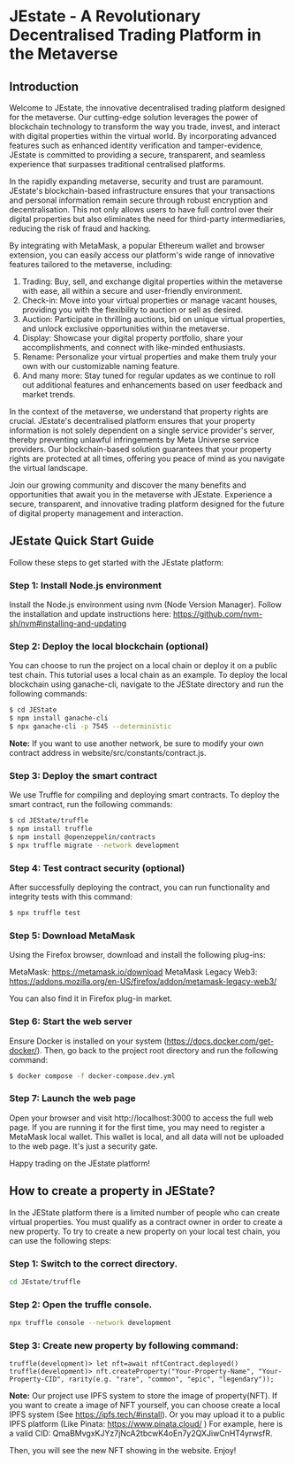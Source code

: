# JEstate - A Revolutionary Decentralised Trading Platform in the Metaverse

## Introduction

Welcome to JEstate, the innovative decentralised trading platform designed for the metaverse. Our cutting-edge solution leverages the power of blockchain technology to transform the way you trade, invest, and interact with digital properties within the virtual world. By incorporating advanced features such as enhanced identity verification and tamper-evidence, JEstate is committed to providing a secure, transparent, and seamless experience that surpasses traditional centralised platforms.

In the rapidly expanding metaverse, security and trust are paramount. JEstate's blockchain-based infrastructure ensures that your transactions and personal information remain secure through robust encryption and decentralisation. This not only allows users to have full control over their digital properties but also eliminates the need for third-party intermediaries, reducing the risk of fraud and hacking.

By integrating with MetaMask, a popular Ethereum wallet and browser extension, you can easily access our platform's wide range of innovative features tailored to the metaverse, including:

1. Trading: Buy, sell, and exchange digital properties within the metaverse with ease, all within a secure and user-friendly environment.
2. Check-in: Move into your virtual properties or manage vacant houses, providing you with the flexibility to auction or sell as desired.
3. Auction: Participate in thrilling auctions, bid on unique virtual properties, and unlock exclusive opportunities within the metaverse.
4. Display: Showcase your digital property portfolio, share your accomplishments, and connect with like-minded enthusiasts.
5. Rename: Personalize your virtual properties and make them truly your own with our customizable naming feature.
6. And many more: Stay tuned for regular updates as we continue to roll out additional features and enhancements based on user feedback and market trends.

In the context of the metaverse, we understand that property rights are crucial. JEstate's decentralised platform ensures that your property information is not solely dependent on a single service provider's server, thereby preventing unlawful infringements by Meta Universe service providers. Our blockchain-based solution guarantees that your property rights are protected at all times, offering you peace of mind as you navigate the virtual landscape.

Join our growing community and discover the many benefits and opportunities that await you in the metaverse with JEstate. Experience a secure, transparent, and innovative trading platform designed for the future of digital property management and interaction.



## JEstate Quick Start Guide

Follow these steps to get started with the JEstate platform:

### Step 1: Install Node.js environment

Install the Node.js environment using nvm (Node Version Manager). Follow the installation and update instructions here:
https://github.com/nvm-sh/nvm#installing-and-updating

### Step 2: Deploy the local blockchain (optional)

You can choose to run the project on a local chain or deploy it on a public test chain. This tutorial uses a local chain as an example. To deploy the local blockchain using ganache-cli, navigate to the JEState directory and run the following commands:

```bash
$ cd JEState
$ npm install ganache-cli
$ npx ganache-cli -p 7545 --deterministic
```

**Note:** If you want to use another network, be sure to modify your own contract address in website/src/constants/contract.js.

### Step 3: Deploy the smart contract
We use Truffle for compiling and deploying smart contracts. To deploy the smart contract, run the following commands:
```bash
$ cd JEState/truffle
$ npm install truffle
$ npm install @openzeppelin/contracts
$ npx truffle migrate --network development
```

### Step 4: Test contract security (optional)
After successfully deploying the contract, you can run functionality and integrity tests with this command:
```bash
$ npx truffle test
```

### Step 5: Download MetaMask
Using the Firefox browser, download and install the following plug-ins:

MetaMask: https://metamask.io/download
MetaMask Legacy Web3: https://addons.mozilla.org/en-US/firefox/addon/metamask-legacy-web3/

You can also find it in Firefox plug-in market.

### Step 6: Start the web server
Ensure Docker is installed on your system (https://docs.docker.com/get-docker/). Then, go back to the project root directory and run the following command:
```bash
$ docker compose -f docker-compose.dev.yml
```

### Step 7: Launch the web page
Open your browser and visit http://localhost:3000 to access the full web page. If you are running it for the first time, you may need to register a MetaMask local wallet. This wallet is local, and all data will not be uploaded to the web page. It's just a security gate.

Happy trading on the JEstate platform!

## How to create a property in JEState?

In the JEState platform there is a limited number of people who can create virtual properties. You must qualify as a contract owner in order to create a new property. To try to create a new property on your local test chain, you can use the following steps:

### Step 1: Switch to the correct directory.
```bash
cd JEstate/truffle
```

### Step 2: Open the truffle console.
```bash
npx truffle console --network development
```

### Step 3: Create new property by following command:
```nodejs
truffle(development)> let nft=await nftContract.deployed()
truffle(development)> nft.createProperty("Your-Property-Name", "Your-Property-CID", rarity(e.g. "rare", "common", "epic", "legendary"));
```

**Note:** Our project use IPFS system to store the image of property(NFT). If you want to create a image of NFT yourself, you can choose create a local IPFS system (See https://ipfs.tech/#install). Or you may upload it to a public IPFS platform (Like Pinata: https://www.pinata.cloud/ )
For example, here is a valid CID: QmaBMvgxKJYz7jNcA2tbcwK4oEn7y2QXJiwCnHT4yrwsfR.

Then, you will see the new NFT showing in the website.
Enjoy!



